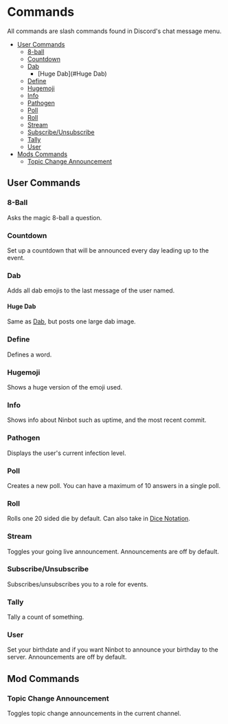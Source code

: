 # Commands

All commands are slash commands found in Discord's chat message menu.

* [User Commands](#user-commands)
    * [8-ball](#8-ball)
    * [Countdown](#countdown)
    * [Dab](#dab)
        * [Huge Dab](#Huge Dab)
    * [Define](#define)
    * [Hugemoji](#hugemoji)
    * [Info](#info)
    * [Pathogen](#pathogen)
    * [Poll](#poll)
    * [Roll](#roll)
    * [Stream](#stream)
    * [Subscribe/Unsubscribe](#subscribeunsubscribe)
    * [Tally](#tally)
    * [User](#user)
* [Mods Commands](#mod-commands)
    * [Topic Change Announcement](#topic-change-announcement)

## User Commands

### 8-Ball

Asks the magic 8-ball a question.

### Countdown

Set up a countdown that will be announced every day leading up to the event.

### Dab

Adds all dab emojis to the last message of the user named.

#### Huge Dab

Same as [Dab](#dab), but posts one large dab image.

### Define

Defines a word.

### Hugemoji

Shows a huge version of the emoji used.

### Info

Shows info about Ninbot such as uptime, and the most recent commit.

### Pathogen

Displays the user's current infection level.

### Poll

Creates a new poll. You can have a maximum of 10 answers in a single poll.

### Roll

Rolls one 20 sided die by default. Can also take in [Dice Notation](https://en.wikipedia.org/wiki/Dice_notation).

### Stream

Toggles your going live announcement. Announcements are off by default.

### Subscribe/Unsubscribe

Subscribes/unsubscribes you to a role for events.

### Tally

Tally a count of something.

### User

Set your birthdate and if you want Ninbot to announce your birthday to the server. Announcements are off by default.

## Mod Commands

### Topic Change Announcement

Toggles topic change announcements in the current channel.
